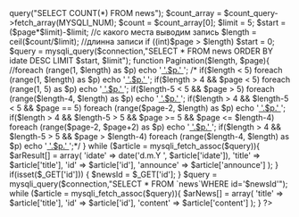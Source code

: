 <?php
$arResult = array();
$arPagination = array();

require_once('databases.php');
header('Content-Type: text/html; charset=utf-8');


if(!isset($_GET['page'])) $page = 1; else $page = htmlspecialchars($_GET['page']);
if(ctype_digit($page) === false) $page = 1;
$count_query = $connection -> query("SELECT COUNT(*) FROM news");
$count_array = $count_query->fetch_array(MYSQLI_NUM);
$count = $count_array[0];
$limit = 5;
$start = ($page*$limit)-$limit; //с какого места выводим запись
$length = ceil($count/$limit); //длинна записи

if ((int)$page > $length) $start = 0;
$query = mysqli_query($connection,"SELECT * FROM news ORDER BY idate DESC LIMIT $start, $limit");

function Pagination($length, $page){

//foreach (range(1, $length) as $p) echo '<a href="news.php?page='.$p.'"> '.$p.' </a>';

              /* if($length < 5) foreach (range(1, $length) as $p) echo  '<a href="index.php?page='.$p.'"> '.$p.' </a>';
            if($length > 4 && $page < 5) foreach (range(1, 5) as $p) echo  '<a href="index.php?page='.$p.'"> '.$p.' </a>';
            if($length-5 < 5 && $page > 5) foreach (range($length-4, $length) as $p) echo  '<a href="index.php?page='.$p.'"> '.$p.' </a>';
            if($length > 4 && $length-5 < 5 && $page == 5) foreach (range($page-2, $length) as $p) echo  '<a href="index.php?page='.$p.'"> '.$p.' </a>';
            if($length > 4 && $length-5 > 5 && $page >= 5 && $page <= $length-4) foreach (range($page-2, $page+2) as $p) echo  '<a href="index.php?page='.$p.'"> '.$p.' </a>';
            if($length > 4 && $length-5 > 5 && $page > $length-4) foreach (range($length-4, $length) as $p) echo  '<a href="index.php?page='.$p.'"> '.$p.' </a>';*/
}

while ($article = mysqli_fetch_assoc($query)){
    $arResult[] = array(
        'idate' => date('d.m.Y ', $article['idate']),
        'title' => $article['title'],
        'id' => $article['id'],
        'announce' => $article['announce']
    );
}
if(isset($_GET['id'])) {
    $newsId = $_GET['id'];
}
$query = mysqli_query($connection,"SELECT * FROM `news`WHERE id='$newsId'");
while ($article = mysqli_fetch_assoc($query)){
    $arNews[] = array(
        'title' => $article['title'],
        'id' => $article['id'],
        'content' => $article['content']
    );
}
?>

